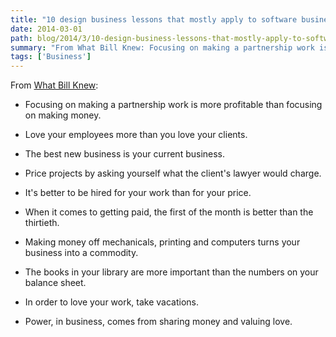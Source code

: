 ```yaml
---
title: "10 design business lessons that mostly apply to software business too"
date: 2014-03-01
path: blog/2014/3/10-design-business-lessons-that-mostly-apply-to-software-business-too
summary: "From What Bill Knew: Focusing on making a partnership work is more profitable than focusing on making money."
tags: ['Business']
---
```


From [What Bill Knew](http://observatory.designobserver.com/feature/what-bill-knew/38338/):

- Focusing on making a partnership work is more profitable than focusing on making money.

- Love your employees more than you love your clients. 

- The best new business is your current business.

- Price projects by asking yourself what the client's lawyer would charge.

- It's better to be hired for your work than for your price. 

- When it comes to getting paid, the first of the month is better than the thirtieth. 

- Making money off mechanicals, printing and computers turns your business into a commodity. 

- The books in your library are more important than the numbers on your balance sheet. 

- In order to love your work, take vacations.

- Power, in business, comes from sharing money and valuing love. 
